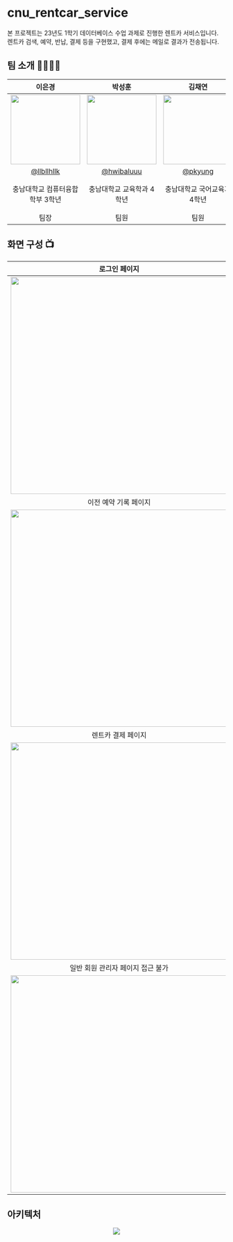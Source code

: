 # cnu_rentcar_service
본 프로젝트는 23년도 1학기 데이터베이스 수업 과제로 진행한 렌트카 서비스입니다. 렌트카 검색, 예약, 반납, 결제 등을 구현했고, 결제 후에는 메일로 결과가 전송됩니다. 

## 팀 소개  👨‍👨‍👧‍👧
|      이은경       |          박성훈         |       김채연        |        강주형        |                                                                                                               
| :------------------------------------------------------------------------------: | :---------------------------------------------------------------------------------------------------------------------------------------------------: | :---------------------------------------------------------------------------------------------------------------------------------------------------------------------------------------------------: | :---------------------------------------------------------------------------------------------------------------------------------------------------------------------------------------------------: |
|   <img width="160px" src="https://avatars.githubusercontent.com/u/81898507?v=4"/>     |                      <img width="160px" src="https://github.com/pkyung/cnu_rentcar_service/assets/81898507/f56f6ed9-1acb-44bb-a3ab-c7babcb002f3" />    |                   <img width="160px" src="https://github.com/pkyung/cnu_rentcar_service/assets/81898507/79a93872-88a6-4dd3-b849-56ff4f30f690"/>   |                   <img width="160px" src="https://github.com/pkyung/cnu_rentcar_service/assets/81898507/ec7f306b-7ad6-428e-99c3-0293f46f51b2"/>   |
|   [@llbllhllk](https://github.com/llbllhllk)   |    [@hwibaluuu](https://github.com/hwibaluuu)  | [@pkyung](https://github.com/pkyung)  | [@daemin-kim](https://github.com/daemin-kim)  |
| 충남대학교 컴퓨터융합학부 3학년 | 충남대학교 교육학과 4학년 | 충남대학교 국어교육과 4학년 | 충남대학교 전기전자정보통신공학교육과 3학년 |
| 팀장 | 팀원 | 팀원 | 팀원 |


## 화면 구성 📺
| 로그인 페이지  |  렌트카 검색 페이지   |
| :-------------------------------------------: | :-------------------------------------------: |
|  <img width="500" src="https://github.com/pkyung/cnu_rentcar_service/assets/81898507/9b776a94-3619-4cbe-be89-6bb2f6ee7f98"/> |    <img width="500" src="https://github.com/pkyung/cnu_rentcar_service/assets/81898507/f71575c0-a642-4932-bdd7-c3662c04940f"/> |
|  이전 예약 기록 페이지   |  예약 내역 페이지   |
| <img width="500" src="https://github.com/pkyung/cnu_rentcar_service/assets/81898507/40ab9ac0-5291-4c9e-9d45-095ed57a9206"/>   |  <img width="500" src="https://github.com/pkyung/cnu_rentcar_service/assets/81898507/df5726f5-a426-4455-b0a0-e47ef70fcd23"/>   |
|  렌트카 결제 페이지   |   결제 후 메일   |
| <img width="500" src="https://github.com/pkyung/cnu_rentcar_service/assets/81898507/5c1fa70e-24f0-4141-94ff-8b55609a8994"/>   | <img width="500" src="https://github.com/pkyung/cnu_rentcar_service/assets/81898507/7fd24099-7438-4172-bfeb-f2fc452e66dc"/>   |
|  일반 회원 관리자 페이지 접근 불가   |   관리자 페이지   |
| <img width="500" src="https://github.com/pkyung/cnu_rentcar_service/assets/81898507/ec3d0ba8-e295-4e5b-93c9-54651f97fd02"/>   | <img width="500" src="https://github.com/pkyung/cnu_rentcar_service/assets/81898507/3b12c016-4961-46f1-bee9-a91064fdff7d"/>   |


## 아키텍처
<p align="center"><img src="https://github.com/pkyung/cnu_rentcar_service/assets/81898507/321dda86-653e-4fd7-b63d-81d07dc9cf08"></p>
